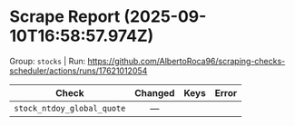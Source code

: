 # Scrape Report (2025-09-10T16:58:57.974Z)

Group: `stocks`  |  Run: https://github.com/AlbertoRoca96/scraping-checks-scheduler/actions/runs/17621012054

| Check | Changed | Keys | Error |
|---|:---:|:--|:--|
| `stock_ntdoy_global_quote` | — |  |  |
